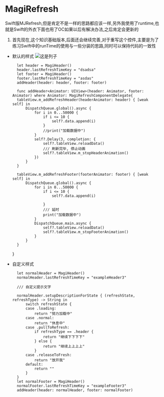 # MagiRefresh
Swift版MJRefresh,但是肯定不是一样的思路都应该一样,另外我使用了runtime,也就是Swift的外衣下面也用了OC如果以后有解决办法,之后肯定会更新的

1. 首先现在,这个知识基础版本,后面还会继续完善,对于重写这个控件,主要是为了练习Swift中的runTime的使用与一些分装的思路,同时可以保持代码的一致性

- 默认的样式
![这是列子](https://github.com/AnRanScheme/ARARefresh/raw/master/picture.gif)

        let header = MagiHeader()
        header.lastRefreshTimeKey = "dsadsa"
        let footer = MagiHeader()
        footer.lastRefreshTimeKey = "asdas"
        addHeader(header: header, footer: footer)
        
        func addHeader<Animator: UIView>(header: Animator, footer: Animator) where Animator: MagiRefreshComponentDelegate{
        tableView.m_addRefreshHeader(headerAnimator: header) { [weak self] in
            DispatchQueue.global().async {
                for i in 0...50000 {
                    if i <= 10 {
                        self?.data.append(i)
                    }
                    //print("加载数据中")
                }
                self?.Delay(3, completion: {
                    self?.tableView.reloadData()
                    /// 刷新完毕, 停止动画
                    self?.tableView.m_stopHeaderAnimation()
                })
            }
        }
        
        tableView.m_addRefreshFooter(footerAnimator: footer) { [weak self] in
            DispatchQueue.global().async {
                for i in 0...50000 {
                    if i <= 10 {
                        self?.data.append(i)
                        
                    }
                    /// 延时
                    print("加载数据中")
                }
                DispatchQueue.main.async {
                    self?.tableView.reloadData()
                    self?.tableView.m_stopFooterAnimation()
                }
            }
        }
    }

- 自定义样式

        let normalHeader = MagiHeader()
        normalHeader.lastRefreshTimeKey = "exampleHeader3"
        
        /// 自定义提示文字

        normalHeader.setupDescriptionForState { (refreshState, refreshType) -> String in
            switch refreshState {
            case .loading:
                return "努力加载中"
            case .normal:
                return "休息中"
            case .pullToRefresh:
                if refreshType == .header {
                    return "继续下下下下"
                } else {
                    return "继续上上上上"
                }
            case .releaseToFresh:
                return "放开我"
            default:
                return ""
            }
        }
        let normalFooter = MagiHeader()
        normalFooter.lastRefreshTimeKey = "exampleFooter3"
        addHeader(header: normalHeader, footer: normalFooter)
